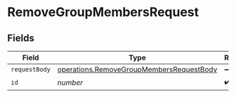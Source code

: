 # RemoveGroupMembersRequest


## Fields

| Field                                                                                                       | Type                                                                                                        | Required                                                                                                    | Description                                                                                                 |
| ----------------------------------------------------------------------------------------------------------- | ----------------------------------------------------------------------------------------------------------- | ----------------------------------------------------------------------------------------------------------- | ----------------------------------------------------------------------------------------------------------- |
| `requestBody`                                                                                               | [operations.RemoveGroupMembersRequestBody](../../../sdk/models/operations/removegroupmembersrequestbody.md) | :heavy_minus_sign:                                                                                          | N/A                                                                                                         |
| `id`                                                                                                        | *number*                                                                                                    | :heavy_check_mark:                                                                                          | N/A                                                                                                         |